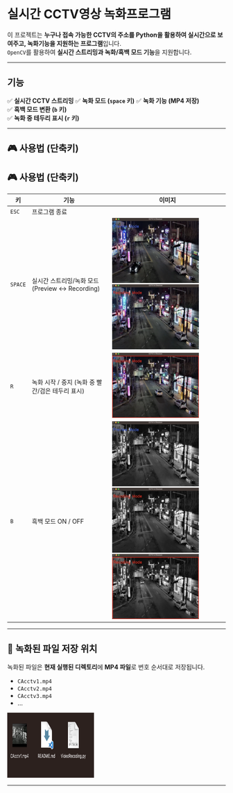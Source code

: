 # 실시간 CCTV영상 녹화프로그램

이 프로젝트는 **누구나 접속 가능한 CCTV의 주소를 Python을 활용하여 실시간으로 보여주고, 녹화기능을 지원하는 프로그램**입니다.  
`OpenCV`를 활용하여 **실시간 스트리밍과 녹화/흑백 모드 기능**을 지원합니다.  

---

## 기능
✅ **실시간 CCTV 스트리밍** 
✅ **녹화 모드 (`space` 키)** 
✅ **녹화 기능 (MP4 저장)**  
✅ **흑백 모드 변환 (`b` 키)**  
✅ **녹화 중 테두리 표시 (`r` 키)** 
 
---

## 🎮 사용법 (단축키)

## 🎮 사용법 (단축키)

| 키  | 기능 | 이미지 |
|-----|------------------------------------|--------------------------|
| `ESC` | 프로그램 종료 | |
| `SPACE` | 실시간 스트리밍/녹화 모드  (Preview ↔ Recording) | <img src="./images/PreviewMode.png" width="200px" height="150px"> <img src="./images/RecodingMode.png" width="200px" height="150px"> |
| `R` | 녹화 시작 / 중지 (녹화 중 빨간/검은 테두리 표시) | <img src="./images/Recoding.png" width="200px" height="150px"> |
| `B` | 흑백 모드 ON / OFF | <img src="./images/BlackPreviewMode.png" width="200px" height="150px"> <img src="./images/BlackRecodingMode.png" width="200px" height="150px"> <img src="./images/BlackRecoding.png" width="200px" height="150px"> |


---

## 📂 녹화된 파일 저장 위치
녹화된 파일은 **현재 실행된 디렉토리**에 **MP4 파일**로 번호 순서대로 저장됩니다.

- `CAcctv1.mp4`
- `CAcctv2.mp4`
- `CAcctv3.mp4`
- ...

<img src="./images/Directory.png" width="200px" height="150px">

---

